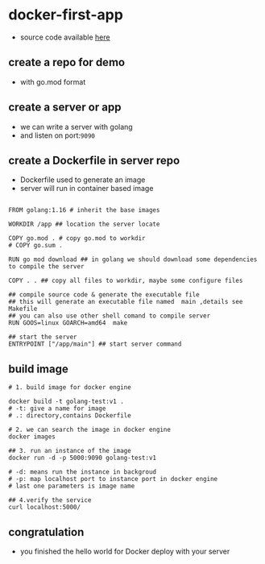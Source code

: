 # docker-first-app

- source code available [here](https://github.com/HuanLiu-hotstar/docker-first-app)

## create a repo for demo

- with go.mod format

## create a server  or app

- we can write a server with golang
- and listen on port:`9090`

## create a Dockerfile in server repo

- Dockerfile used to generate an image
- server will run in container based image

```Docker

FROM golang:1.16 # inherit the base images

WORKDIR /app ## location the server locate

COPY go.mod . # copy go.mod to workdir 
# COPY go.sum .

RUN go mod download ## in golang we should download some dependencies to compile the server 

COPY . . ## copy all files to workdir, maybe some configure files

## compile source code & generate the executable file
## this will generate an executable file named  main ,details see Makefile
## you can also use other shell comand to compile server
RUN GOOS=linux GOARCH=amd64  make   

## start the server 
ENTRYPOINT ["/app/main"] ## start server command 

```

## build image

```shell
# 1. build image for docker engine 

docker build -t golang-test:v1 . 
# -t: give a name for image 
# .: directory,contains Dockerfile 

# 2. we can search the image in docker engine
docker images 

## 3. run an instance of the image 
docker run -d -p 5000:9090 golang-test:v1

# -d: means run the instance in backgroud
# -p: map localhost port to instance port in docker engine
# last one parameters is image name

## 4.verify the service 
curl localhost:5000/  

```

## congratulation

- you finished the hello world for Docker deploy with your server